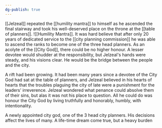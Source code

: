 ```yaml
---
dg-publish: true
---
```

[[Jelzeal]] repeated the [[humility mantra]] to himself as he ascended the final
stairway and took his well-deserved place on the throne at the [[table of planners]]. ![[Humility Mantra]]. It was hard believe that after only 20 years of dedicated service to the [[city planning commission]] he was able to ascend the ranks to become one of the three head planners. As an acolyte of the [[City God]], there could be no higher honour. A lesser devotee would shudder at the responsibility, but Jelzeal's hands were steady, and his visions clear. He would be the bridge between the people and the city.

A rift had been growing. It had been many years since a devotee of the
City God had sat at the table of planners, and Jelzeal believed in his
hearts of hearts that the troubles plaguing the city of late were a
punishment for the leaders' irreverence. Jelzeal wondered what penance
could absolve them of their sins, but alas it was not his place to
question. All he could do was honour the City God by living truthfully
and honorably, humbly, with intentionality.

A newly appointed city god, one of the 3 head city planners. His
decisions affect the lives of many. A life-time dream come true, but a
heavy burden
